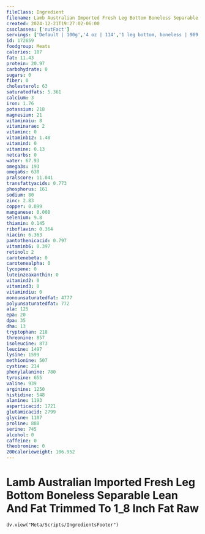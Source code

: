 ```yaml
---
fileClass: Ingredient
filename: Lamb Australian Imported Fresh Leg Bottom Boneless Separable Lean And Fat Trimmed To 1_8 Inch Fat Raw
created: 2024-12-21T19:27:02-06:00
cssclasses: ['nutFact']
servings: ['Default | 100g','4 oz | 114','1 leg bottom, boneless | 989']
id: 172659
foodgroup: Meats
calories: 187
fat: 11.43
protein: 20.97
carbohydrate: 0
sugars: 0
fiber: 0
cholesterol: 63
saturatedfats: 5.361
calcium: 3
iron: 1.76
potassium: 218
magnesium: 21
vitaminaiu: 8
vitaminarae: 2
vitaminc: 0
vitaminb12: 1.48
vitamind: 0
vitamine: 0.13
netcarbs: 0
water: 67.93
omega3s: 193
omega6s: 630
pralscore: 11.041
transfattyacids: 0.773
phosphorus: 161
sodium: 80
zinc: 2.83
copper: 0.099
manganese: 0.008
selenium: 9.8
thiamin: 0.145
riboflavin: 0.364
niacin: 6.363
pantothenicacid: 0.797
vitaminb6: 0.397
retinol: 2
carotenebeta: 0
carotenealpha: 0
lycopene: 0
luteinzeaxanthin: 0
vitamind2: 0
vitamind3: 0
vitamindiu: 0
monounsaturatedfat: 4777
polyunsaturatedfat: 772
ala: 125
epa: 20
dpa: 35
dha: 13
tryptophan: 218
threonine: 857
isoleucine: 873
leucine: 1497
lysine: 1599
methionine: 507
cystine: 214
phenylalanine: 780
tyrosine: 655
valine: 939
arginine: 1250
histidine: 548
alanine: 1193
asparticacid: 1721
glutamicacid: 2799
glycine: 1107
proline: 888
serine: 745
alcohol: 0
caffeine: 0
theobromine: 0
200calorieweight: 106.952
---
```


# Lamb Australian Imported Fresh Leg Bottom Boneless Separable Lean And Fat Trimmed To 1_8 Inch Fat Raw

```dataviewjs
dv.view("Meta/Scripts/IngredientsFooter")
```